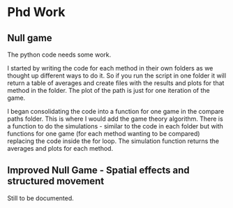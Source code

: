# Phd Work

## Null game

The python code needs some work. 

I started by writing the code for each method in their own folders as we thought up different ways to do it. So if you run the script in one folder it will return a table of averages and create files with the results and plots for that method in the folder. The plot of the path is just for one iteration of the game.

I began consolidating the code into a function for one game in the compare paths folder. This is where I would add the game theory algorithm. There is a function to do the simulations - similar to the code in each folder but with functions for one game (for each method wanting to be compared) replacing the code inside the for loop. The simulation function returns the averages and plots for each method.

## Improved Null Game - Spatial effects and structured movement

Still to be documented.
